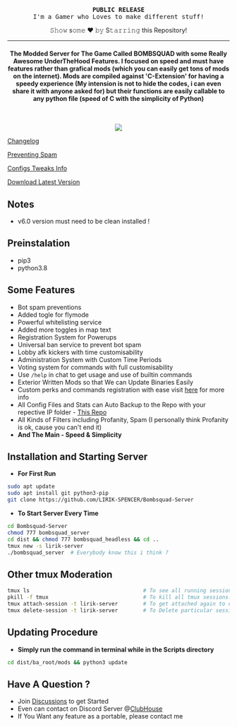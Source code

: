 <p align="center">
  <br><samp>
  <b>PUBLIC RELEASE</b><br>I'm a Gamer who Loves to make different stuff!<br>
</samp></p>
<div align="center"> 𝚂𝚑𝚘𝚠 s𝚘𝚖𝚎 ❤️ 𝚋𝚢 S𝚝𝚊𝚛𝚛𝚒𝚗𝚐 this Repository! </div>
<hr/>
<h4 align="center">The Modded Server for The Game Called BOMBSQUAD with some Really Awesome UnderTheHood Features. I focused on speed and must have features rather than grafical mods (which you can easily get tons of mods on the internet). Mods are compiled against 'C-Extension' for having a speedy experience (My intension is not to hide the codes, i can even share it with anyone asked for) but their functions are easily callable to any python file (speed of C with the simplicity of Python)</h4>
<br>
<p align="center">
  <a href="https://github.com/LIRIK-SPENCER/"><img src="https://img.shields.io/github/last-commit/LIRIK-SPENCER/Bombsquad-Server?style=flat-square?color=red&label=Last%20Updated%20"></a>
</p>

[Changelog](https://github.com/LIRIK-SPENCER/Bombsquad-Server/blob/main/dist/ba_root/mods/world/changelog.txt)

[Preventing Spam](https://github.com/LIRIK-SPENCER/Bombsquad-Server/wiki/Lockdown-Mode)

[Configs Tweaks Info](https://github.com/LIRIK-SPENCER/Bombsquad-Server/blob/main/dist/ba_root/mods/world/CONFIGS.md)

[Download Latest Version](https://github.com/LIRIK-SPENCER/Bombsquad-Server/archive/main/heads/main.zip)

## Notes
- v6.0 version must need to be clean installed !
  
## Preinstalation
- pip3
- python3.8

## Some Features
- Bot spam preventions
- Added togle for flymode
- Powerful whitelisting service
- Added more toggles in map text
- Registration System for Powerups
- Universal ban service to prevent bot spam
- Lobby afk kickers with time customisability
- Administration System with Custom Time Periods
- Voting system for commands with full customisability
- Use `/help` in chat to get usage and use of builtin commands
- Exterior Written Mods so that We can Update Binaries Easily
- Custom perks and commands registration with ease visit [here](https://github.com/LIRIK-SPENCER/Bombsquad-Server/wiki/Register-File) for more info
- All Config Files and Stats can Auto Backup to the Repo with your repective IP folder - [This Repo](https://github.com/LIRIK-SPENCER/data-collection)
- All Kinds of Filters including Profanity, Spam (I personally think Profanity is ok, cause you can't end it)
- <b>And The Main - Speed & Simplicity</b>

    
## Installation and Starting Server
- **For First Run**
```bash
sudo apt update
sudo apt install git python3-pip
git clone https://github.com/LIRIK-SPENCER/Bombsquad-Server
```
- **To Start Server Every Time**
```bash
cd Bombsquad-Server
chmod 777 bombsquad_server
cd dist && chmod 777 bombsquad_headless && cd ..
tmux new -s lirik-server
./bombsquad_server  # Everybody know this i think ?
```

## Other tmux Moderation
```bash
tmux ls                                    # To see all running session for tmux.
pkill -f tmux                              # To kill all tmux sessions.
tmux attach-session -t lirik-server        # To get attached again to our old session.
tmux delete-session -t lirik-server        # To Delete particular session.
```

## Updating Procedure
- **Simply run the command in terminal while in the Scripts directory**
  
```bash
cd dist/ba_root/mods && python3 update
```

## Have A Question ?
- Join [Discussions](https://github.com/LIRIK-SPENCER/Bombsquad-Server/discussions) to get Started
- Even can contact on Discord Server @[ClubHouse](https://discord.gg/45TaxuSFKq)
- If You Want any feature as a portable, please contact me
